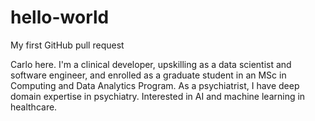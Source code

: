 # hello-world
My first GitHub pull request

Carlo here. I'm a clinical developer, upskilling as a data scientist and software engineer, and enrolled as a graduate student in an MSc in Computing and Data Analytics Program. As a psychiatrist, I have deep domain expertise in psychiatry. Interested in AI and machine learning in healthcare.
